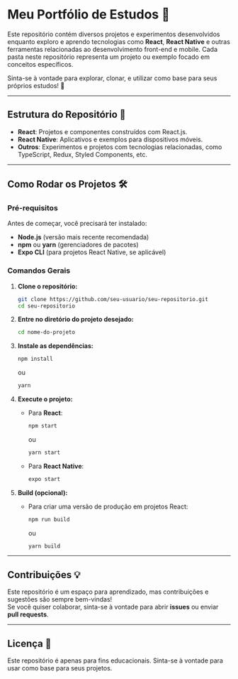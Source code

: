 # Meu Portfólio de Estudos 🚀

Este repositório contém diversos projetos e experimentos desenvolvidos enquanto exploro e aprendo tecnologias como **React**, **React Native** e outras ferramentas relacionadas ao desenvolvimento front-end e mobile. Cada pasta neste repositório representa um projeto ou exemplo focado em conceitos específicos.

Sinta-se à vontade para explorar, clonar, e utilizar como base para seus próprios estudos! 🌟  

---

## Estrutura do Repositório 📂

- **React**: Projetos e componentes construídos com React.js.
- **React Native**: Aplicativos e exemplos para dispositivos móveis.
- **Outros**: Experimentos e projetos com tecnologias relacionadas, como TypeScript, Redux, Styled Components, etc.

---

## Como Rodar os Projetos 🛠️

### Pré-requisitos
Antes de começar, você precisará ter instalado:
- **Node.js** (versão mais recente recomendada)
- **npm** ou **yarn** (gerenciadores de pacotes)
- **Expo CLI** (para projetos React Native, se aplicável)

### Comandos Gerais

1. **Clone o repositório:**
   ```bash
   git clone https://github.com/seu-usuario/seu-repositorio.git
   cd seu-repositorio
   ```

2. **Entre no diretório do projeto desejado:**
   ```bash
   cd nome-do-projeto
   ```

3. **Instale as dependências:**
   ```bash
   npm install
   ```
   ou
   ```bash
   yarn
   ```

4. **Execute o projeto:**
   - Para **React**:
     ```bash
     npm start
     ```
     ou
     ```bash
     yarn start
     ```

   - Para **React Native**:
     ```bash
     expo start
     ```

5. **Build (opcional):**
   - Para criar uma versão de produção em projetos React:
     ```bash
     npm run build
     ```
     ou
     ```bash
     yarn build
     ```

---

## Contribuições 💡

Este repositório é um espaço para aprendizado, mas contribuições e sugestões são sempre bem-vindas!  
Se você quiser colaborar, sinta-se à vontade para abrir **issues** ou enviar **pull requests**.

---

## Licença 📜

Este repositório é apenas para fins educacionais. Sinta-se à vontade para usar como base para seus projetos.  